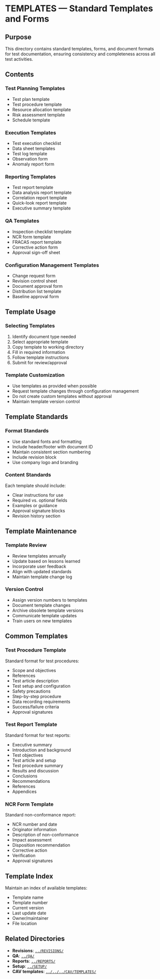 # TEMPLATES — Standard Templates and Forms

## Purpose

This directory contains standard templates, forms, and document formats for test documentation, ensuring consistency and completeness across all test activities.

## Contents

### Test Planning Templates
- Test plan template
- Test procedure template
- Resource allocation template
- Risk assessment template
- Schedule template

### Execution Templates
- Test execution checklist
- Data sheet templates
- Test log template
- Observation form
- Anomaly report form

### Reporting Templates
- Test report template
- Data analysis report template
- Correlation report template
- Quick-look report template
- Executive summary template

### QA Templates
- Inspection checklist template
- NCR form template
- FRACAS report template
- Corrective action form
- Approval sign-off sheet

### Configuration Management Templates
- Change request form
- Revision control sheet
- Document approval form
- Distribution list template
- Baseline approval form

## Template Usage

### Selecting Templates
1. Identify document type needed
2. Select appropriate template
3. Copy template to working directory
4. Fill in required information
5. Follow template instructions
6. Submit for review/approval

### Template Customization
- Use templates as provided when possible
- Request template changes through configuration management
- Do not create custom templates without approval
- Maintain template version control

## Template Standards

### Format Standards
- Use standard fonts and formatting
- Include header/footer with document ID
- Maintain consistent section numbering
- Include revision block
- Use company logo and branding

### Content Standards
Each template should include:
- Clear instructions for use
- Required vs. optional fields
- Examples or guidance
- Approval signature blocks
- Revision history section

## Template Maintenance

### Template Review
- Review templates annually
- Update based on lessons learned
- Incorporate user feedback
- Align with updated standards
- Maintain template change log

### Version Control
- Assign version numbers to templates
- Document template changes
- Archive obsolete template versions
- Communicate template updates
- Train users on new templates

## Common Templates

### Test Procedure Template
Standard format for test procedures:
- Scope and objectives
- References
- Test article description
- Test setup and configuration
- Safety precautions
- Step-by-step procedure
- Data recording requirements
- Success/failure criteria
- Approval signatures

### Test Report Template
Standard format for test reports:
- Executive summary
- Introduction and background
- Test objectives
- Test article and setup
- Test procedure summary
- Results and discussion
- Conclusions
- Recommendations
- References
- Appendices

### NCR Form Template
Standard non-conformance report:
- NCR number and date
- Originator information
- Description of non-conformance
- Impact assessment
- Disposition recommendation
- Corrective action
- Verification
- Approval signatures

## Template Index

Maintain an index of available templates:
- Template name
- Template number
- Current version
- Last update date
- Owner/maintainer
- File location

## Related Directories

- **Revisions**: [`../REVISIONS/`](../REVISIONS/)
- **QA**: [`../QA/`](../QA/)
- **Reports**: [`../REPORTS/`](../REPORTS/)
- **Setup**: [`../SETUP/`](../SETUP/)
- **CAV templates**: [`../../../CAV/TEMPLATES/`](../../../CAV/TEMPLATES/)
